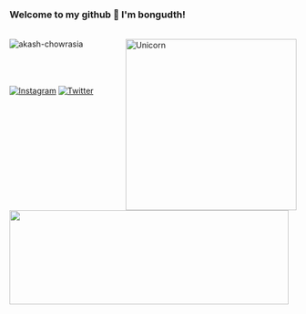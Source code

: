 ### Welcome to my github 🌸 I'm **bongudth**!
<br />
<img align="right" width=300px alt="Unicorn" src="https://media.giphy.com/media/3ohs4BSacFKI7A717y/giphy.gif" />

<img align="left" src="https://github-readme-stats.vercel.app/api/top-langs?username=bongudth&show_icons=true&locale=en&layout=compact&line_height=20&title_color=f69673" alt="akash-chowrasia" />
<br />
<br />
<img align="left" width="490" height="165" src="https://github-readme-stats.vercel.app/api?username=bongudth&show_icons=true&hide_border=false&line_height=20&title_color=f69673&icon_color=e2a7a2&show_owner=true"/>
<br />
<br />
<p align="left">
  <a href="https://www.instagram.com/bongudth"><img src="https://img.shields.io/badge/Instagram--_.svg?style=social&logo=instagram&color=e2a7a2" alt="Instagram"></a>
  <a href="https://twitter.com/bongudth"><img src="https://img.shields.io/badge/Twitter--_.svg?style=social&logo=twitter" alt="Twitter"></a>
</p>
